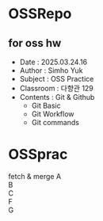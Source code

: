 # OSSRepo
## for oss hw
- Date : 2025.03.24.16  
- Author : Simho Yuk
- Subject : OSS Practice  
- Classroom : 다향관 129
- Contents : Git & Github
    - Git Basic
    - Git Workflow
    - Git commands
# OSSprac
fetch & merge
A  
B  
C  
F  
G  